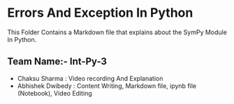 # Errors And Exception In Python

This Folder Contains a Markdown file that explains about the SymPy Module  In Python.

## Team Name:- Int-Py-3
- Chaksu Sharma : Video recording And Explanation
- Abhishek Dwibedy : Content Writing, Markdown file, ipynb file (Notebook), Video Editing
